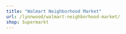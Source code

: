 ```yaml
---
title: "Walmart Neighborhood Market"
url: /lynnwood/walmart-neighborhood-market/
shop: Supermarkt
---
```

